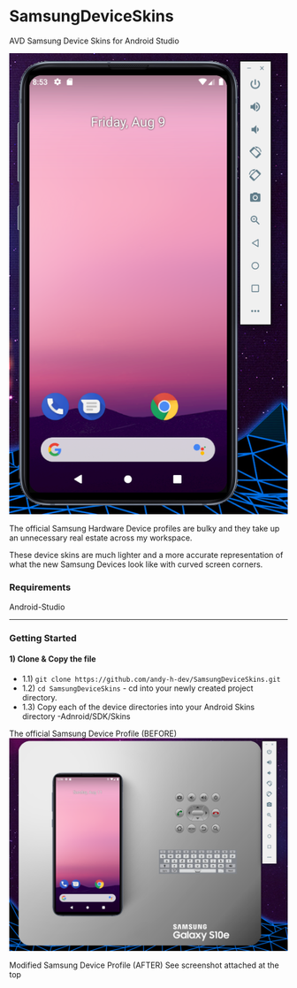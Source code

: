 # SamsungDeviceSkins
AVD Samsung Device Skins for Android Studio

![](S10eDeviceScreenShot.png)

The official Samsung Hardware Device profiles are bulky and they take up an unnecessary real estate across my workspace. 

These device skins are much lighter and a more accurate representation of what the new Samsung Devices look like with curved screen corners.

### Requirements

Android-Studio

---


### Getting Started


#### 1) Clone & Copy the file

- 1.1) `git clone https://github.com/andy-h-dev/SamsungDeviceSkins.git`
- 1.2) `cd SamsungDeviceSkins` - cd into your newly created project directory.
- 1.3) Copy each of the device directories into your Android Skins directory -Adnroid/SDK/Skins

The official Samsung Device Profile (BEFORE)
![](S10eBeforeScreenshot.png)

Modified Samsung Device Profile (AFTER)
See screenshot attached at the top
